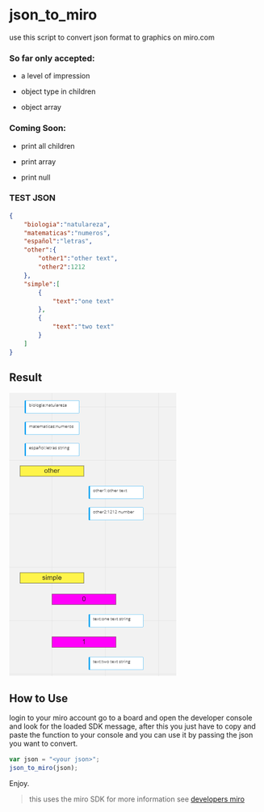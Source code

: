 # json_to_miro

use this script to convert json format to graphics on miro.com 

### So far only accepted:

- a level of impression

- object type in children

- object array

### Coming Soon:

- print all children

- print array

- print null


### TEST JSON
```json
{
    "biologia":"natulareza",
    "matematicas":"numeros",
    "español":"letras",
    "other":{
        "other1":"other text",
        "other2":1212
    },
    "simple":[
        {
            "text":"one text"
        },
        {
            "text":"two text"
        }
    ]
}

```

## Result 
![result json](https://raw.githubusercontent.com/guxal/json_to_miro/main/img/jsonmiro.png)

## How to Use

login to your miro account go to a board and open the developer console and look for the loaded SDK message, after this you just have to copy and paste the function to your console and you can use it by passing the json you want to convert.


```javascript
var json = "<your json>";
json_to_miro(json);
```

Enjoy.


> this uses the miro SDK for more information see [developers miro](https://developers.miro.com/)
